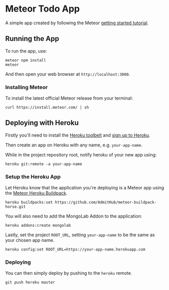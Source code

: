 # Meteor Todo App

A simple app created by following the Meteor [getting started tutorial](https://www.meteor.com/tutorials/blaze/creating-an-app).

## Running the App

To run the app, use:

```
meteor npm install
meteor
```

And then open your web browser at `http://localhost:3000`.

### Installing Meteor

To install the latest official Meteor release from your terminal: 

```
curl https://install.meteor.com/ | sh
```

## Deploying with Heroku

Firstly you'll need to install the [Heroku toolbelt](https://toolbelt.heroku.com/) and [sign up to Heroku](https://www.heroku.com). 

Then create an app on Heroku with any name, e.g. `your-app-name`.

While in the project repository root, notify heroku of your new app using:

```
heroku git:remote -a your-app-name
```

### Setup the Heroku App

Let Heroku know that the application you're deploying is a Meteor app using the [Meteor Heroku Buildpack](https://devcenter.heroku.com/articles/buildpacks). 

```
heroku buildpacks:set https://github.com/AdmitHub/meteor-buildpack-horse.git
```

You will also need to add the MongoLab Addon to the application:

```
heroku addons:create mongolab
```

Lastly, set the project `ROOT_URL`, setting `your-app-name` to be the same as your chosen app name.

```
heroku config:set ROOT_URL=https://your-app-name.herokuapp.com
```

### Deploying

You can then simply deploy by pushing to the `heroku` remote.

```
git push heroku master
```